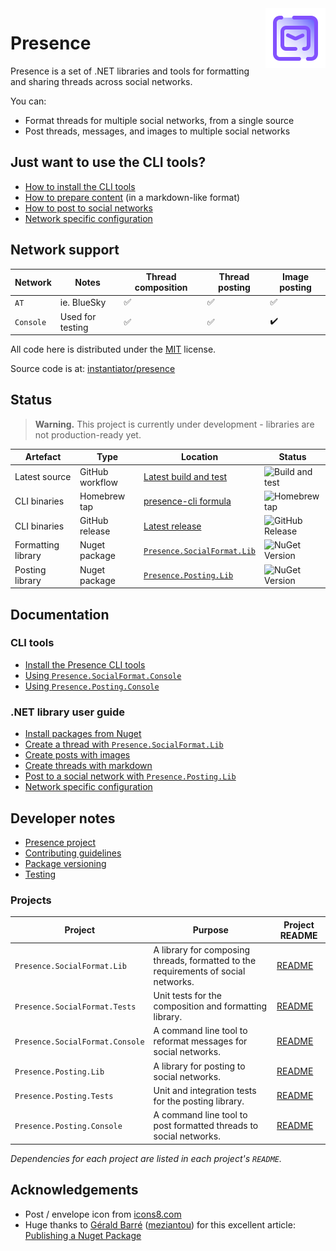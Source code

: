 <img src="images/icon.png" style="float: right;" alt="The Presence icon (for now) - an envelope, with thick purple outlines, on a white-to-light-purple gradient" />

# Presence

Presence is a set of .NET libraries and tools for formatting and sharing threads across social networks.

You can:

- Format threads for multiple social networks, from a single source
- Post threads, messages, and images to multiple social networks

## Just want to use the CLI tools?

- [How to install the CLI tools](cli/install-cli-tools.md)
- [How to prepare content](guides/create-with-markdown.md) (in a markdown-like format)
- [How to post to social networks](cli/presence-posting-console.md)
- [Network specific configuration](guides/network-specifics.md)

## Network support

| Network   | Notes            | Thread composition | Thread posting | Image posting |
| --------- | ---------------- | ------------------ | -------------- | ------------- |
| `AT`      | ie. BlueSky      | ✅                 | ✅             | ✅            |
| `Console` | Used for testing | ✅                 | ✅             | ✔️            |

All code here is distributed under the [MIT](https://github.com/instantiator/presence/blob/main/LICENSE) license.

Source code is at: [instantiator/presence](https://github.com/instantiator/presence)

## Status

> **Warning.** This project is currently under development - libraries are not production-ready yet.

| Artefact           | Type            | Location                                                                                                        | Status                                                                                                                                                                                                                             |
| ------------------ | --------------- | --------------------------------------------------------------------------------------------------------------- | ---------------------------------------------------------------------------------------------------------------------------------------------------------------------------------------------------------------------------------- |
| Latest source      | GitHub workflow | [Latest build and test](https://github.com/instantiator/presence/actions/workflows/on-push-build-and-test.yaml) | ![Build and test](https://img.shields.io/github/actions/workflow/status/instantiator/presence/on-push-build-and-test.yaml?label=Build%20and%20test)                                                                                |
| CLI binaries       | Homebrew tap    | [presence-cli formula](https://github.com/instantiator/homebrew-presence)                                       | ![Homebrew tap](https://img.shields.io/badge/dynamic/json.svg?url=https://raw.githubusercontent.com/instantiator/homebrew-presence/master/Info/presence-cli.json&query=$.versions.stable&label=instantiator/presence/presence-cli) |
| CLI binaries       | GitHub release  | [Latest release](https://github.com/instantiator/presence/releases/latest)                                      | ![GitHub Release](https://img.shields.io/github/v/release/instantiator/presence?include_prereleases&label=instantiator/presence:latest)                                                                                            |
| Formatting library | Nuget package   | [`Presence.SocialFormat.Lib`](https://www.nuget.org/packages/Presence.SocialFormat.Lib/)                        | ![NuGet Version](https://img.shields.io/nuget/v/Presence.SocialFormat.Lib?label=Presence.SocialFormat.Lib)                                                                                                                         |
| Posting library    | Nuget package   | [`Presence.Posting.Lib`](https://www.nuget.org/packages/Presence.Posting.Lib/)                                  | ![NuGet Version](https://img.shields.io/nuget/v/Presence.Posting.Lib?label=Presence.Posting.Lib)                                                                                                                                   |

## Documentation

### CLI tools

- [Install the Presence CLI tools](cli/install-cli-tools.md)
- [Using `Presence.SocialFormat.Console`](cli/presence-social-format-console.md)
- [Using `Presence.Posting.Console`](cli/presence-posting-console.md)

### .NET library user guide

- [Install packages from Nuget](guides/install-packages.md)
- [Create a thread with `Presence.SocialFormat.Lib`](guides/create-thread.md)
- [Create posts with images](guides/create-images.md)
- [Create threads with markdown](guides/create-with-markdown.md)
- [Post to a social network with `Presence.Posting.Lib`](guides/send-post.md)
- [Network specific configuration](guides/network-specifics.md)

## Developer notes

- [Presence project](https://github.com/users/instantiator/projects/1/views/1)
- [Contributing guidelines](CONTRIBUTING.md)
- [Package versioning](dev-notes/package-versioning.md)
- [Testing](dev-notes/testing.md)

### Projects

| Project                         | Purpose                                                                            | Project README                                                                                       |
| ------------------------------- | ---------------------------------------------------------------------------------- | ---------------------------------------------------------------------------------------------------- |
| `Presence.SocialFormat.Lib`     | A library for composing threads, formatted to the requirements of social networks. | [README](https://github.com/instantiator/presence/blob/main/Presence.SocialFormat.Lib/README.md)     |
| `Presence.SocialFormat.Tests`   | Unit tests for the composition and formatting library.                             | [README](https://github.com/instantiator/presence/blob/main/Presence.SocialFormat.Tests/README.md)   |
| `Presence.SocialFormat.Console` | A command line tool to reformat messages for social networks.                      | [README](https://github.com/instantiator/presence/blob/main/Presence.SocialFormat.Console/README.md) |
| `Presence.Posting.Lib`          | A library for posting to social networks.                                          | [README](https://github.com/instantiator/presence/blob/main/Presence.Posting.Lib/README.md)          |
| `Presence.Posting.Tests`        | Unit and integration tests for the posting library.                                | [README](https://github.com/instantiator/presence/blob/main/Presence.Posting.Tests/README.md)        |
| `Presence.Posting.Console`      | A command line tool to post formatted threads to social networks.                  | [README](https://github.com/instantiator/presence/blob/main/Presence.Posting.Console/README.md)      |

_Dependencies for each project are listed in each project's `README`._

## Acknowledgements

- Post / envelope icon from [icons8.com](https://icons8.com)
- Huge thanks to [Gérald Barré](https://bsky.app/profile/meziantou.net) ([meziantou](https://github.com/meziantou)) for this excellent article: [Publishing a Nuget Package](https://www.meziantou.net/publishing-a-nuget-package-following-best-practices-using-github.htm)
